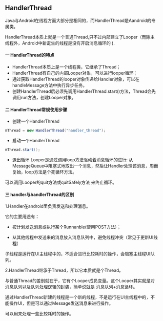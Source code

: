 ## HandlerThread

Java与Android在线程方面大部分是相同的，而HandlerThread是Aandroid的专属类。

HandlerThread本质上就是一个普通Thread,只不过内部建立了Looper（而除主线程外，Android中新诞生的线程是没有开启消息循环的 ). 

#### 一 HandlerThread的特点

- HandlerThread本质上是一个线程类，它继承了Thread；
- HandlerThread有自己的内部Looper对象，可以进行looper循环；
- 通过获取HandlerThread的looper对象传递给Handler对象，可以在handleMessage方法中执行异步任务。
- 创建HandlerThread后必须先调用HandlerThread.start()方法，Thread会先调用run方法，创建Looper对象。

#### 二 HandlerThread常规使用步骤

- 创建一个HandlerThread

```java
mThread = new HandlerThread("handler_thread");
```

- 启动一个HandlerThread

```java
mThread.start();
```

- 退出循环
  Looper是通过调用loop方法驱动着消息循环的进行: 从MessageQueue中阻塞式地取出一个消息，然后让Handler处理该消息，周而复始，loop方法是个死循环方法。

可以调用Looper的quit方法或quitSafely方法 来终止循环。

#### 三 handler与handlerThread的区别

1.Handler在android里负责发送和处理消息。

它的主要用途有：

- 按计划发送消息或执行某个Runnanble(使用POST方法)；

- 从其他线程中发送来的消息放入消息队列中，避免线程冲突（常见于更新UI线程） 

子线程是运行在UI主线程中的，不适合进行比较耗时的操作，会阻塞主线程UI队列。  

2.HandlerThread继承于Thread，所以它本质就是个Thread。  

与普通Thread的差别就在于，它有个Looper成员变量。这个Looper其实就是对消息队列以及队列处理逻辑的封装，简单说就是 消息队列+消息循环。  

通过HandlerThread新建的线程是一个新的线程，不是运行在UI主线程中的，不能操作UI，但是可以通过Message发送消息来进行操作。

可以用来处理一些比较耗时的操作。   
